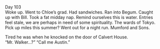 Day 103  
Woke up. Went to Chloe’s grad. Had sandwiches. Ran into Begum. Caught up with Bill. Took a fat midday nap. Remind ourselves this is water. Entries feel stale, we are perhaps in need of some spirituality. The wards of Tokyo. Pick up miles this summer? Went out for a night run. Mumford and Sons. 

Tired he was when he knocked on the door of Calvert House.  
“Mr. Walker…?” “Call me Austin.”